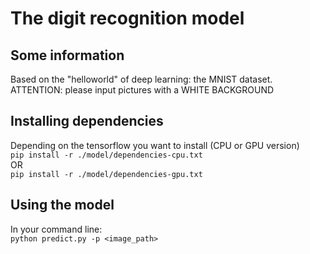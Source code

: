# The digit recognition model

## Some information
Based on the "helloworld" of deep learning: the MNIST dataset.
<br/>
ATTENTION: please input pictures with a WHITE BACKGROUND

## Installing dependencies

Depending on the tensorflow you want to install (CPU or GPU version) <br/>
    `pip install -r ./model/dependencies-cpu.txt`<br/> 
    OR <br/> `pip install -r ./model/dependencies-gpu.txt`

## Using the model
In your command line:<br/>
`python predict.py -p <image_path>`